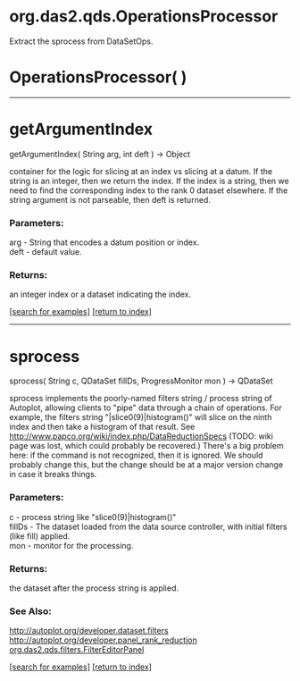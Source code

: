# org.das2.qds.OperationsProcessor

Extract the sprocess from DataSetOps.

# OperationsProcessor( )


***
<a name="getArgumentIndex"></a>
# getArgumentIndex
getArgumentIndex( String arg, int deft ) &rarr; Object

container for the logic for slicing at an index vs slicing at a datum.  If the string is
 an integer, then we return the index.  If the index is a string, then we need to 
 find the corresponding index to the rank 0 dataset elsewhere.
 If the string argument is not parseable, then deft is returned.

### Parameters:
arg - String that encodes a datum position or index.
<br>deft - default value.

### Returns:
an integer index or a dataset indicating the index.

<a href="https://github.com/autoplot/dev/search?q=getArgumentIndex&unscoped_q=getArgumentIndex">[search for examples]</a>
<a href="https://github.com/autoplot/documentation/blob/master/javadoc/index-all.md">[return to index]</a>

***
<a name="sprocess"></a>
# sprocess
sprocess( String c, QDataSet fillDs, ProgressMonitor mon ) &rarr; QDataSet

sprocess implements the poorly-named filters string / process string of Autoplot, allowing
 clients to "pipe" data through a chain of operations.  For example, the filters string 
 "|slice0(9)|histogram()" will slice on the ninth index and then take a histogram of that
 result.  See http://www.papco.org/wiki/index.php/DataReductionSpecs (TODO: wiki page was lost,
 which could probably be recovered.)  There's a big problem here:
 if the command is not recognized, then it is ignored.  We should probably change this,
 but the change should be at a major version change in case it breaks things.

### Parameters:
c - process string like "slice0(9)|histogram()"
<br>fillDs - The dataset loaded from the data source controller, with initial filters (like fill) applied.
<br>mon - monitor for the processing.

### Returns:
the dataset after the process string is applied.
### See Also:
<a href='https://git.uiowa.edu/jbf/autoplot/-/blob/master/doc/<a href="http://autoplot/org/developer/dataset/filters">http://autoplot/org/developer/dataset/filters</a>.md'><a href="http://autoplot.org/developer.dataset.filters">http://autoplot.org/developer.dataset.filters</a></a> <br>
<a href='https://git.uiowa.edu/jbf/autoplot/-/blob/master/doc/<a href="http://autoplot/org/developer/panel_rank_reduction">http://autoplot/org/developer/panel_rank_reduction</a>.md'><a href="http://autoplot.org/developer.panel_rank_reduction">http://autoplot.org/developer.panel_rank_reduction</a></a> <br>
<a href='https://git.uiowa.edu/jbf/autoplot/-/blob/master/doc/org/das2/qds/filters/FilterEditorPanel.md'>org.das2.qds.filters.FilterEditorPanel</a> <br>

<a href="https://github.com/autoplot/dev/search?q=sprocess&unscoped_q=sprocess">[search for examples]</a>
<a href="https://github.com/autoplot/documentation/blob/master/javadoc/index-all.md">[return to index]</a>

